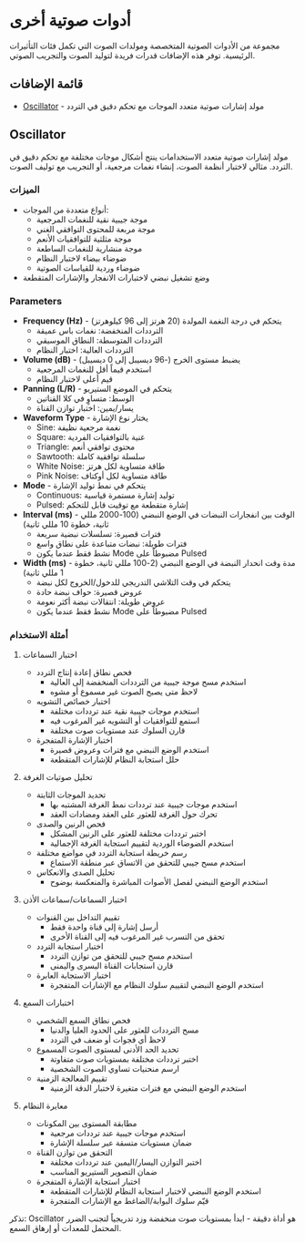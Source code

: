 # أدوات صوتية أخرى

مجموعة من الأدوات الصوتية المتخصصة ومولدات الصوت التي تكمل فئات التأثيرات الرئيسية. توفر هذه الإضافات قدرات فريدة لتوليد الصوت والتجريب الصوتي.

## قائمة الإضافات

- [Oscillator](#oscillator) - مولد إشارات صوتية متعدد الموجات مع تحكم دقيق في التردد

## Oscillator

مولد إشارات صوتية متعدد الاستخدامات ينتج أشكال موجات مختلفة مع تحكم دقيق في التردد. مثالي لاختبار أنظمة الصوت، إنشاء نغمات مرجعية، أو التجريب مع توليف الصوت.

### الميزات
- أنواع متعددة من الموجات:
  - موجة جيبية نقية للنغمات المرجعية
  - موجة مربعة للمحتوى التوافقي الغني
  - موجة مثلثية للتوافقيات الأنعم
  - موجة منشارية للنغمات الساطعة
  - ضوضاء بيضاء لاختبار النظام
  - ضوضاء وردية للقياسات الصوتية
- وضع تشغيل نبضي لاختبارات الانفجار والإشارات المتقطعة

### Parameters
- **Frequency (Hz)** - يتحكم في درجة النغمة المولدة (20 هرتز إلى 96 كيلوهرتز)
  - الترددات المنخفضة: نغمات باس عميقة
  - الترددات المتوسطة: النطاق الموسيقي
  - الترددات العالية: اختبار النظام
- **Volume (dB)** - يضبط مستوى الخرج (-96 ديسيبل إلى 0 ديسيبل)
  - استخدم قيماً أقل للنغمات المرجعية
  - قيم أعلى لاختبار النظام
- **Panning (L/R)** - يتحكم في الموضع الستيريو
  - الوسط: متساوٍ في كلا القناتين
  - يسار/يمين: اختبار توازن القناة
- **Waveform Type** - يختار نوع الإشارة
  - Sine: نغمة مرجعية نظيفة
  - Square: غنية بالتوافقيات الفردية
  - Triangle: محتوى توافقي أنعم
  - Sawtooth: سلسلة توافقية كاملة
  - White Noise: طاقة متساوية لكل هرتز
  - Pink Noise: طاقة متساوية لكل أوكتاف
- **Mode** - يتحكم في نمط توليد الإشارة
  - Continuous: توليد إشارة مستمرة قياسية
  - Pulsed: إشارة متقطعة مع توقيت قابل للتحكم
- **Interval (ms)** - الوقت بين انفجارات النبضات في الوضع النبضي (100-2000 مللي ثانية، خطوة 10 مللي ثانية)
  - فترات قصيرة: تسلسلات نبضية سريعة
  - فترات طويلة: نبضات متباعدة على نطاق واسع
  - نشط فقط عندما يكون Mode مضبوطاً على Pulsed
- **Width (ms)** - مدة وقت انحدار النبضة في الوضع النبضي (2-100 مللي ثانية، خطوة 1 مللي ثانية)
  - يتحكم في وقت التلاشي التدريجي للدخول/الخروج لكل نبضة
  - عروض قصيرة: حواف نبضة حادة
  - عروض طويلة: انتقالات نبضة أكثر نعومة
  - نشط فقط عندما يكون Mode مضبوطاً على Pulsed

### أمثلة الاستخدام

1. اختبار السماعات
   - فحص نطاق إعادة إنتاج التردد
     * استخدم مسح موجة جيبية من الترددات المنخفضة إلى العالية
     * لاحظ متى يصبح الصوت غير مسموع أو مشوه
   - اختبار خصائص التشويه
     * استخدم موجات جيبية نقية عند ترددات مختلفة
     * استمع للتوافقيات أو التشويه غير المرغوب فيه
     * قارن السلوك عند مستويات صوت مختلفة
   - اختبار الإشارة المتفجرة
     * استخدم الوضع النبضي مع فترات وعروض قصيرة
     * حلل استجابة النظام للإشارات المتقطعة

2. تحليل صوتيات الغرفة
   - تحديد الموجات الثابتة
     * استخدم موجات جيبية عند ترددات نمط الغرفة المشتبه بها
     * تحرك حول الغرفة للعثور على العقد ومضادات العقد
   - فحص الرنين والصدى
     * اختبر ترددات مختلفة للعثور على الرنين المشكل
     * استخدم الضوضاء الوردية لتقييم استجابة الغرفة الإجمالية
   - رسم خريطة استجابة التردد في مواضع مختلفة
     * استخدم مسح جيبي للتحقق من الاتساق عبر منطقة الاستماع
   - تحليل الصدى والانعكاس
     * استخدم الوضع النبضي لفصل الأصوات المباشرة والمنعكسة بوضوح

3. اختبار السماعات/سماعات الأذن
   - تقييم التداخل بين القنوات
     * أرسل إشارة إلى قناة واحدة فقط
     * تحقق من التسرب غير المرغوب فيه إلى القناة الأخرى
   - اختبار استجابة التردد
     * استخدم مسح جيبي للتحقق من توازن التردد
     * قارن استجابات القناة اليسرى واليمنى
   - اختبار الاستجابة العابرة
     * استخدم الوضع النبضي لتقييم سلوك النظام مع الإشارات المتفجرة

4. اختبارات السمع
   - فحص نطاق السمع الشخصي
     * مسح الترددات للعثور على الحدود العليا والدنيا
     * لاحظ أي فجوات أو ضعف في التردد
   - تحديد الحد الأدنى لمستوى الصوت المسموع
     * اختبر ترددات مختلفة بمستويات صوت متفاوتة
     * ارسم منحنيات تساوي الصوت الشخصية
   - تقييم المعالجة الزمنية
     * استخدم الوضع النبضي مع فترات متغيرة لاختبار الدقة الزمنية

5. معايرة النظام
   - مطابقة المستوى بين المكونات
     * استخدم موجات جيبية عند ترددات مرجعية
     * ضمان مستويات متسقة عبر سلسلة الإشارة
   - التحقق من توازن القناة
     * اختبر التوازن اليسار/اليمين عند ترددات مختلفة
     * ضمان التصوير الستيريو المناسب
   - اختبار استجابة الإشارة المتفجرة
     * استخدم الوضع النبضي لاختبار استجابة النظام للإشارات المتقطعة
     * قيّم سلوك البوابة/الضاغط مع الإشارات المتفجرة

تذكر: Oscillator هو أداة دقيقة - ابدأ بمستويات صوت منخفضة وزد تدريجياً لتجنب الضرر المحتمل للمعدات أو إرهاق السمع.